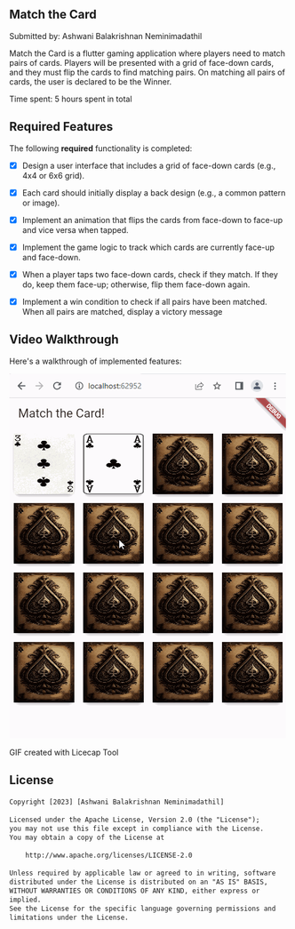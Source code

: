 ## Match the Card 

Submitted by: Ashwani Balakrishnan Neminimadathil

Match the Card is a flutter gaming application where players need to match pairs of cards. Players will be presented with a grid of face-down cards, and they must flip the cards to find matching pairs. On matching all pairs of cards, the user is declared to be the Winner.

Time spent: 5 hours spent in total

## Required Features

The following **required** functionality is completed:

* [x] Design a user interface that includes a grid of face-down cards (e.g., 4x4 or 6x6 grid).
* [x] Each card should initially display a back design (e.g., a common pattern or image).
* [x] Implement an animation that flips the cards from face-down to face-up and vice versa when tapped.
* [x] Implement the game logic to track which cards are currently face-up and face-down.
* [x] When a player taps two face-down cards, check if they match. If they do, keep them face-up; otherwise, flip them face-down again.
* [x] Implement a win condition to check if all pairs have been matched. When all pairs are matched, display a victory message


## Video Walkthrough

Here's a walkthrough of implemented features:

<img src='https://github.com/ashwani89n/card_game/blob/main/Ashwani_Card_Game.gif' title='Video Walkthrough' width='' alt='Video Walkthrough' />

GIF created with Licecap Tool

## License

    Copyright [2023] [Ashwani Balakrishnan Neminimadathil]

    Licensed under the Apache License, Version 2.0 (the "License");
    you may not use this file except in compliance with the License.
    You may obtain a copy of the License at

        http://www.apache.org/licenses/LICENSE-2.0

    Unless required by applicable law or agreed to in writing, software
    distributed under the License is distributed on an "AS IS" BASIS,
    WITHOUT WARRANTIES OR CONDITIONS OF ANY KIND, either express or implied.
    See the License for the specific language governing permissions and
    limitations under the License.




